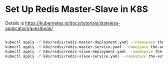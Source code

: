 # Set Up Redis Master-Slave in K8S

Details is https://kubernetes.io/docs/tutorials/stateless-application/guestbook/

##

```sh
kubectl apply -f k8s/redis/redis-master-deployment.yaml --namespace the-automatic-manager
kubectl apply -f k8s/redis/redis-master-service.yaml --namespace the-automatic-manager
kubectl apply -f k8s/redis/redis-slave-deployment.yaml --namespace the-automatic-manager
kubectl apply -f k8s/redis/redis-slave-service.yaml --namespace the-automatic-manager

```


